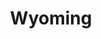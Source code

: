 ---
title: "Wyoming"
hashtag: wyoming
borders:
  - Colorado
  - Idaho
  - Montana
  - Nebraska
  - South Dakota
  - Utah
subdivision-of:
  - United States
tags:
  - State
  - United States
---